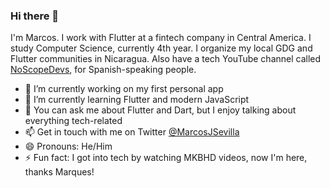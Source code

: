 ### Hi there 👋

I'm Marcos. I work with Flutter at a fintech company in Central America. I study Computer Science, currently 4th year. I organize my local GDG and Flutter communities in Nicaragua. Also have a tech YouTube channel called [NoScopeDevs](https://www.youtube.com/channel/UCPz6bJ3DptMMXu7_hMb1oJQ), for Spanish-speaking people.

- 🔭 I’m currently working on my first personal app
- 🌱 I’m currently learning Flutter and modern JavaScript
- 💬 You can ask me about Flutter and Dart, but I enjoy talking about everything tech-related
- 📫 Get in touch with me on Twitter [@MarcosJSevilla](https://twitter.com/MarcosJSevilla)
- 😄 Pronouns: He/Him
- ⚡ Fun fact: I got into tech by watching MKBHD videos, now I'm here, thanks Marques!

